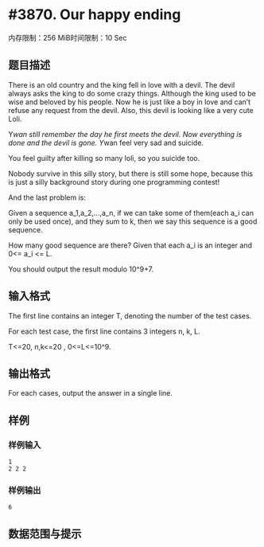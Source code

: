# #3870. Our happy ending

内存限制：256 MiB时间限制：10 Sec

## 题目描述

There is an old country and the king fell in love with a devil. The devil always asks the king to do some crazy things. Although the king used to be wise and beloved by his people. Now he is just like a boy in love and can&rsquo;t refuse any request from the devil. Also, this devil is looking like a very cute Loli.

Y*wan still remember the day he first meets the devil. Now everything is done and the devil is gone. Y*wan feel very sad and suicide.

You feel guilty after killing so many loli, so you suicide too.

Nobody survive in this silly story, but there is still some hope, because this is just a silly background story during one programming contest!

And the last problem is:

Given a sequence a_1,a_2,...,a_n, if we can take some of them(each a_i can only be used once), and they sum to k, then we say this sequence is a good sequence.

How many good sequence are there? Given that each a_i is an integer and 0<= a_i <= L.

You should output the result modulo 10^9+7.

## 输入格式

The first line contains an integer T, denoting the number of the test cases.

For each test case, the first line contains 3 integers n, k, L.

T<=20, n,k<=20 , 0<=L<=10^9.

## 输出格式

For each cases, output the answer in a single line.

## 样例

### 样例输入

    
    1
    2 2 2
    

### 样例输出

    
    6
    
    

## 数据范围与提示
